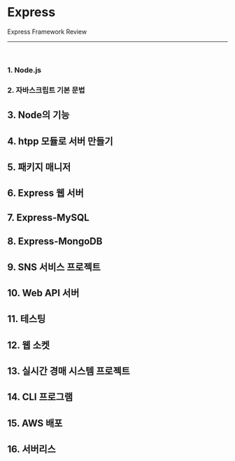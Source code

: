 # Express

Express Framework Review

***

<br>

### 1. Node.js
### 2. 자바스크립트 기본 문법
## 3. Node의 기능
## 4. htpp 모듈로 서버 만들기
## 5. 패키지 매니저
## 6. Express 웹 서버
## 7. Express-MySQL
## 8. Express-MongoDB
## 9. SNS 서비스 프로젝트
## 10. Web API 서버
## 11. 테스팅
## 12. 웹 소켓
## 13. 실시간 경매 시스템 프로젝트
## 14. CLI 프로그램 
## 15. AWS 배포
## 16. 서버리스 
